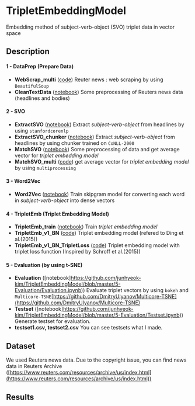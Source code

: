 # TripletEmbeddingModel
Embedding method of subject-verb-object (SVO) triplet data in vector space

## Description

#### 1 - DataPrep (Prepare Data)
- **WebScrap_multi** ([code](https://github.com/junhyeok-kim/TripletEmbeddingModel/blob/master/1-DataPrep/WebScrap_multi.py))
Reuter news : web scraping by using `BeautifulSoup`
- **CleanTextData** ([notebook](https://github.com/junhyeok-kim/TripletEmbeddingModel/blob/master/1-DataPrep/CleanTextData.ipynb))
Some preprocessing of Reuters news data (headlines and bodies)

#### 2 - SVO
- **ExtractSVO** ([notebook](https://github.com/junhyeok-kim/TripletEmbeddingModel/blob/master/2-SVO/ExtractSVO.ipynb))
Extract *subject-verb-object* from headlines by using `stanfordcorenlp`
- **ExtractSVO_chunker** ([notebook](https://github.com/junhyeok-kim/TripletEmbeddingModel/blob/master/2-SVO/ExtractSVO_chunker.ipynb))
Extract *subject-verb-object* from headlines by using chunker trained on `CoNLL-2000`
- **MatchSVO** ([notebook](https://github.com/junhyeok-kim/TripletEmbeddingModel/blob/master/2-SVO/MatchSVO.ipynb)) 
Some preprocessing of data and get average vector for *triplet embedding model*
- **MatchSVO_multi** ([code](https://github.com/junhyeok-kim/TripletEmbeddingModel/blob/master/2-SVO/MatchSVO_multi.py))
get average vector for *triplet embedding model* by using `multiprocessing`

#### 3 - Word2Vec
- **Word2Vec** ([notebook](https://github.com/junhyeok-kim/TripletEmbeddingModel/blob/master/3-Word2vec/Word2Vec.ipynb)) Train skipgram model for converting each word in *subject-verb-object* into dense vectors

#### 4 - TripletEmb (Triplet Embedding Model)
- **TripletEmb_train** ([notebook](https://github.com/junhyeok-kim/TripletEmbeddingModel/blob/master/4-TripletEmb/TripletEmb_train.ipynb))
Train *triplet embedding model*
- **TripletEmb_v1_BN** ([code](https://github.com/junhyeok-kim/TripletEmbeddingModel/blob/master/4-TripletEmb/TripletEmb_v1_BN.py))
Triplet embedding model (refered to Ding et al.(2015))
- **TripletEmb_v1_BN_TripletLoss** ([code](https://github.com/junhyeok-kim/TripletEmbeddingModel/blob/master/4-TripletEmb/TripletEmb_v1_BN_TripletLoss.py))
Triplet embedding model with triplet loss function (Inspired by Schroff et al.(2015))

#### 5 - Evaluation (by using t-SNE)
- **Evaluation** ([notebook]https://github.com/junhyeok-kim/TripletEmbeddingModel/blob/master/5-Evaluation/Evaluation.ipynb))
Evaluate triplet vectors by using `bokeh` and `Multicore-TSNE`[https://github.com/DmitryUlyanov/Multicore-TSNE](https://github.com/DmitryUlyanov/Multicore-TSNE)
- **Testset** ([notebook]https://github.com/junhyeok-kim/TripletEmbeddingModel/blob/master/5-Evaluation/Testset.ipynb))
Generate testset for evaluation.
- **testset1.csv, testset2.csv**
You can see testsets what I made.

## Dataset
We used Reuters news data.
Due to the copyright issue, you can find news data in Reuters Archive ([https://www.reuters.com/resources/archive/us/index.html](https://www.reuters.com/resources/archive/us/index.html))

## Results
